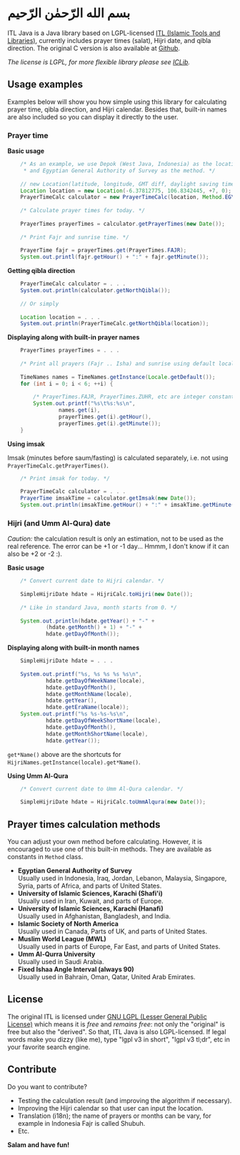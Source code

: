 # بسم الله الرّحمٰن الرّحيم #

ITL Java is a Java library based on LGPL-licensed
[ITL (Islamic Tools and Libraries)](http://projects.arabeyes.org/project.php?proj=ITL),
currently includes prayer times (salat), Hijri date, and qibla direction. The original C version is
also available at [Github](https://github.com/arabeyes-org/ITL).

_The license is LGPL, for more flexible library please see [ICLib](https://github.com/fikr4n/iclib-java)._

## Usage examples ##

Examples below will show you how simple using this library for calculating prayer time, qibla
direction, and Hijri calendar. Besides that, built-in names are also included so you can
display it directly to the user.

### Prayer time ###

**Basic usage**

``` java
    /* As an example, we use Depok (West Java, Indonesia) as the location
     * and Egyptian General Authority of Survey as the method. */
    
    // new Location(latitude, longitude, GMT diff, daylight saving time)
    Location location = new Location(-6.37812775, 106.8342445, +7, 0);
    PrayerTimeCalc calculator = new PrayerTimeCalc(location, Method.EGYPT_SURVEY);
    
    /* Calculate prayer times for today. */
    
    PrayerTimes prayerTimes = calculator.getPrayerTimes(new Date());
    
    /* Print Fajr and sunrise time. */
    
    PrayerTime fajr = prayerTimes.get(PrayerTimes.FAJR);
    System.out.printl(fajr.getHour() + ":" + fajr.getMinute());
```

**Getting qibla direction**

``` java
    PrayerTimeCalc calculator = . . .
    System.out.println(calculator.getNorthQibla());
    
    // Or simply
    
    Location location = . . .
    System.out.println(PrayerTimeCalc.getNorthQibla(location));
```

**Displaying along with built-in prayer names**

``` java
    PrayerTimes prayerTimes = . . .
    
    /* Print all prayers (Fajr .. Isha) and sunrise using default locale. */
    
    TimeNames names = TimeNames.getInstance(Locale.getDefault());
    for (int i = 0; i < 6; ++i) {
    
        /* PrayerTimes.FAJR, PrayerTimes.ZUHR, etc are integer constants from 0 to 5. */
        System.out.printf("%s\t%s:%s\n",
                names.get(i),
                prayerTimes.get(i).getHour(),
                prayerTimes.get(i).getMinute());
    }
```

**Using imsak**

Imsak (minutes before saum/fasting) is calculated separately, i.e. not using
`PrayerTimeCalc.getPrayerTimes()`.

``` java
    /* Print imsak for today. */
    
    PrayerTimeCalc calculator = . . .
    PrayerTime imsakTime = calculator.getImsak(new Date());
    System.out.println(imsakTime.getHour() + ":" + imsakTime.getMinute());
```

### Hijri (and Umm Al-Qura) date ###

*Caution:* the calculation result is only an estimation, not to be used as the
real reference. The error can be +1 or -1 day... Hmmm, I don't know if it can
also be +2 or -2 :).

**Basic usage**

``` java
    /* Convert current date to Hijri calendar. */
    
    SimpleHijriDate hdate = HijriCalc.toHijri(new Date());
    
    /* Like in standard Java, month starts from 0. */
    
    System.out.println(hdate.getYear() + "-" +
            (hdate.getMonth() + 1) + "-" +
            hdate.getDayOfMonth());
```

**Displaying along with built-in month names**

``` java
    SimpleHijriDate hdate = . . .
    
    System.out.printf("%s, %s %s %s %s\n",
            hdate.getDayOfWeekName(locale),
            hdate.getDayOfMonth(),
            hdate.getMonthName(locale),
            hdate.getYear(),
            hdate.getEraName(locale));
    System.out.printf("%s %s-%s-%s\n",
            hdate.getDayOfWeekShortName(locale),
            hdate.getDayOfMonth(),
            hdate.getMonthShortName(locale),
            hdate.getYear());
```
    
`get*Name()` above are the shortcuts for `HijriNames.getInstance(locale).get*Name()`.

**Using Umm Al-Qura**

``` java
    /* Convert current date to Umm Al-Qura calendar. */
    
    SimpleHijriDate hdate = HijriCalc.toUmmAlqura(new Date());
```

## Prayer times calculation methods ##

You can adjust your own method before calculating. However, it is encouraged
to use one of this built-in methods. They are available as constants in
`Method` class.

- **Egyptian General Authority of Survey**  
  Usually used in Indonesia, Iraq, Jordan, Lebanon, Malaysia, Singapore, Syria,
  parts of Africa, and parts of United States.
- **University of Islamic Sciences, Karachi (Shafi'i)**  
  Usually used in Iran, Kuwait, and parts of Europe.
- **University of Islamic Sciences, Karachi (Hanafi)**  
  Usually used in Afghanistan, Bangladesh, and India.
- **Islamic Society of North America**  
  Usually used in Canada, Parts of UK, and parts of United States.
- **Muslim World League (MWL)**  
  Usually used in parts of Europe, Far East, and parts of United States.
- **Umm Al-Qurra University**  
  Usually used in Saudi Arabia.
- **Fixed Ishaa Angle Interval (always 90)**  
  Usually used in Bahrain, Oman, Qatar, United Arab Emirates.

## License ##

The original ITL is licensed under
[GNU LGPL (Lesser General Public License)](https://www.gnu.org/licenses/lgpl.html)
which means it is *free* and *remains free*: not only the "original" is free but
also the "derived". So that, ITL Java is also LGPL-licensed. If legal words make
you dizzy (like me), type "lgpl v3 in short", "lgpl v3 tl;dr", etc in your
favorite search engine.

## Contribute ##

Do you want to contribute?

- Testing the calculation result (and improving the algorithm if necessary).
- Improving the Hijri calendar so that user can input the location.
- Translation (i18n); the name of prayers or months can be
  vary, for example in Indonesia Fajr is called Shubuh.
- Etc.

**Salam and have fun!**

